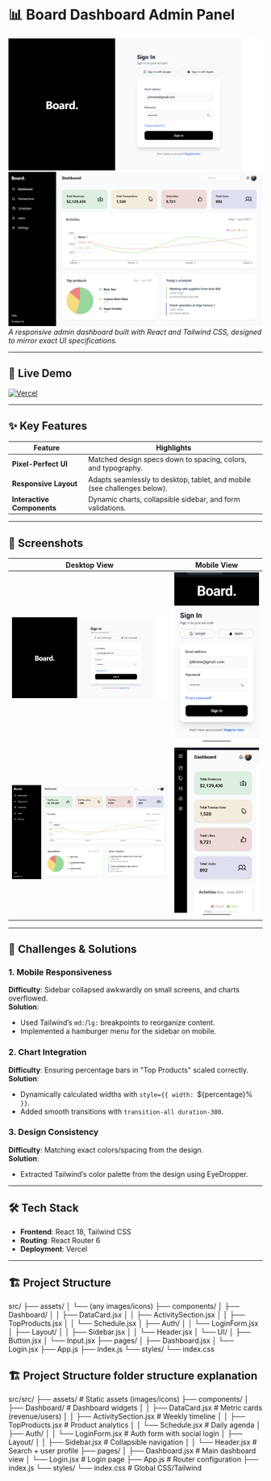 
# 📊 Board Dashboard Admin Panel  

![Login Preview](/src/assets/readme/d-login.png)  
![Dashboard Preview](/src/assets/readme/d-dashboard.png)  
*A responsive admin dashboard built with React and Tailwind CSS, designed to mirror exact UI specifications.*  

---

## 🚀 Live Demo  
[![Vercel](https://img.shields.io/badge/View_Live_Demo-Vercel-000000?style=for-the-badge&logo=vercel)](https://board-dashboard-app-ten-tau.vercel.app/)  

---

## ✨ Key Features  
| Feature          | Highlights                                                                 |
|------------------|---------------------------------------------------------------------------|
| **Pixel-Perfect UI** | Matched design specs down to spacing, colors, and typography.            |
| **Responsive Layout** | Adapts seamlessly to desktop, tablet, and mobile (see challenges below). |
| **Interactive Components** | Dynamic charts, collapsible sidebar, and form validations.              |

---

## 📱 Screenshots  
| Desktop View                     | Mobile View                      |
|----------------------------------|----------------------------------|
| ![Desktop](/src/assets/readme/d-login.png)   | ![Mobile](/src/assets/readme/m-login.jpg)     |
| ![Desktop](/src/assets/readme/d-dashboard.png)   | ![Mobile](/src/assets/readme/m-dashboard.jpg)     |


---

## 🧠 Challenges & Solutions  
### 1. **Mobile Responsiveness**  
**Difficulty**: Sidebar collapsed awkwardly on small screens, and charts overflowed.  
**Solution**:  
- Used Tailwind’s `md:`/`lg:` breakpoints to reorganize content.  
- Implemented a hamburger menu for the sidebar on mobile.  

### 2. **Chart Integration**  
**Difficulty**: Ensuring percentage bars in "Top Products" scaled correctly.  
**Solution**:  
- Dynamically calculated widths with `style={{ width: `${percentage}%` }}`.  
- Added smooth transitions with `transition-all duration-300`.  

### 3. **Design Consistency**  
**Difficulty**: Matching exact colors/spacing from the design.  
**Solution**:  
- Extracted Tailwind’s color palette from the design using EyeDropper.  


---

## 🛠️ Tech Stack  
- **Frontend**: React 18, Tailwind CSS  
- **Routing**: React Router 6  
- **Deployment**: Vercel  

---

## 🏗️ Project Structure 
src/
├── assets/
│   └── (any images/icons)
├── components/
│   ├── Dashboard/
│   │   ├── DataCard.jsx
│   │   ├── ActivitySection.jsx
│   │   ├── TopProducts.jsx
│   │   └── Schedule.jsx
│   ├── Auth/
│   │   └── LoginForm.jsx
│   ├── Layout/
│   │   ├── Sidebar.jsx
│   │   └── Header.jsx
│   └── UI/
│       ├── Button.jsx
│       └── Input.jsx
├── pages/
│   ├── Dashboard.jsx
│   └── Login.jsx
├── App.js
├── index.js
└── styles/
    └── index.css

## 🏗️ Project Structure  folder structure explanation

src/src/
├── assets/               # Static assets (images/icons)
├── components/
│   ├── Dashboard/        # Dashboard widgets
│   │   ├── DataCard.jsx          # Metric cards (revenue/users)
│   │   ├── ActivitySection.jsx   # Weekly timeline
│   │   ├── TopProducts.jsx       # Product analytics
│   │   └── Schedule.jsx          # Daily agenda
│   ├── Auth/
│   │   └── LoginForm.jsx         # Auth form with social login
│   ├── Layout/
│   │   ├── Sidebar.jsx           # Collapsible navigation
│   │   └── Header.jsx            # Search + user profile
├── pages/
│   ├── Dashboard.jsx     # Main dashboard view
│   └── Login.jsx         # Login page
├── App.js                # Router configuration
├── index.js
└── styles/
    └── index.css         # Global CSS/Tailwind
